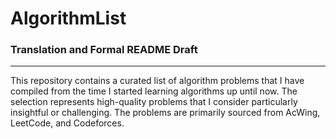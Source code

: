 # AlgorithmList

### Translation and Formal README Draft

------

This repository contains a curated list of algorithm problems that I have compiled from the time I started learning algorithms up until now. The selection represents high-quality problems that I consider particularly insightful or challenging. The problems are primarily sourced from AcWing, LeetCode, and Codeforces.
